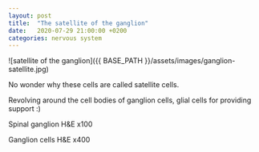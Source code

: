 ```yaml
---
layout: post
title:  "The satellite of the ganglion"
date:   2020-07-29 21:00:00 +0200
categories: nervous system
---
```


![satellite of the ganglion]({{ BASE_PATH }}/assets/images/ganglion-satellite.jpg)

No wonder why these cells are called satellite cells. 


Revolving around the cell bodies of ganglion cells, glial cells for providing support :)


Spinal ganglion H&E x100

Ganglion cells H&E x400
